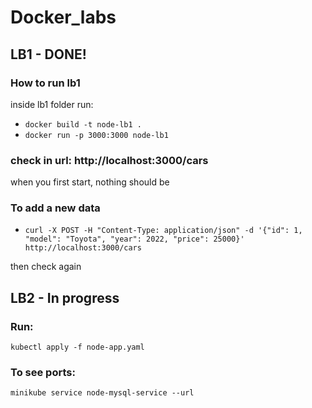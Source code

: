 # Docker_labs
## LB1 - DONE!

### How to run lb1
inside lb1 folder run:
- `docker build -t node-lb1 .`
- `docker run -p 3000:3000 node-lb1`

### check in url: http://localhost:3000/cars
when you first start, nothing should be

### To add a new data
- `curl -X POST -H "Content-Type: application/json" -d '{"id": 1, "model": "Toyota", "year": 2022, "price": 25000}' http://localhost:3000/cars`

then check again

## LB2 - In progress
### Run:
`kubectl apply -f node-app.yaml`
### To see ports:
`minikube service node-mysql-service --url`
